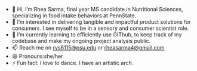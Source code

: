 - 👋 Hi, I’m Rhea Sarma, final year MS candidate in Nutritional Sciences, specializing in food intake behaviors at PennState.
- 👀 I’m interested in delivering tangible and impactful product solutions for consumers. I see myself to be in a sensory and consumer scientist role.
- 🌱 I’m currently learning to efficiently use GIThub, to keep track of my codebase and make my ongoing project analysis public.
- 📫 Reach me on rvs6115@psu.edu or rheasarma4@gmail.com
- 😄 Pronouns:she/her
- ⚡ Fun fact: I love to dance. I have an artistic arch.

<!---
rheasarma4/rheasarma4 is a ✨ special ✨ repository because its `README.md` (this file) appears on your GitHub profile.
You can click the Preview link to take a look at your changes.
--->
